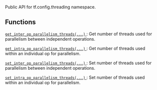 Public API for tf.config.threading namespace.



## Functions
[ `get_inter_op_parallelism_threads(...)` ](https://tensorflow.google.cn/api_docs/python/tf/config/threading/get_inter_op_parallelism_threads): Get number of threads used for parallelism between independent operations.

[ `get_intra_op_parallelism_threads(...)` ](https://tensorflow.google.cn/api_docs/python/tf/config/threading/get_intra_op_parallelism_threads): Get number of threads used within an individual op for parallelism.

[ `set_inter_op_parallelism_threads(...)` ](https://tensorflow.google.cn/api_docs/python/tf/config/threading/set_inter_op_parallelism_threads): Set number of threads used for parallelism between independent operations.

[ `set_intra_op_parallelism_threads(...)` ](https://tensorflow.google.cn/api_docs/python/tf/config/threading/set_intra_op_parallelism_threads): Set number of threads used within an individual op for parallelism.

